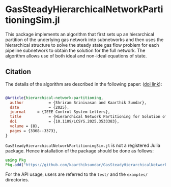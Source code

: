 # GasSteadyHierarchicalNetworkPartitioningSim.jl 

This package implements an algorithm that first  sets up an hierarchical partition of the underlying gas network into subnetworks and then uses the hierarchical structure to solve the steady state gas flow problem for each pipeline subnetwork to obtain the solution for the full network. The algorithm allows use of both  ideal and non-ideal equations of state.

## Citation
The details of the algorithm are described in the following paper:
([doi link](https://dx.doi.org/10.1109/LCSYS.2025.3533383)): 

```bibtex

@Article{hierarchical-network-partitioning,
  author           = {Shriram Srinivasan and Kaarthik Sundar},
  date             = {2025},
  journal     = {IEEE Control System Letters},
  title            = {Hierarchical Network Partitioning for Solution of Potential-Driven, Steady-State, Nonlinear Network Flow Equations},
  doi              = {10.1109/LCSYS.2025.3533383},
  volume = {8},
  pages = {3368--3373},
}
```


``GasSteadyHierarchicalNetworkPartitioningSim.jl`` is not a registered Julia package. Hence installation of the package should be done as follows:

```julia 
using Pkg
Pkg.add("https://github.com/kaarthiksundar/GasSteadyHierarchicalNetworkPartitioningSim.jl.git")
```

For the API usage, users are referred to the ``test/`` and the ``examples/`` directories.